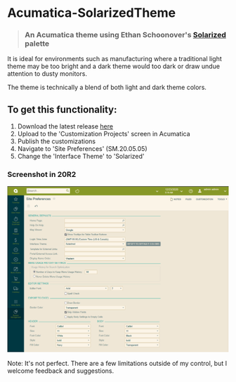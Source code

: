 # Acumatica-SolarizedTheme
> ### An Acumatica theme using Ethan Schoonover's [Solarized](https://ethanschoonover.com/solarized/) palette

It is ideal for environments such as manufacturing where a traditional light theme may be too bright and a dark theme would too dark or draw undue attention to dusty monitors.

The theme is technically a blend of both light and dark theme colors.

## To get this functionality:
1. Download the latest release [here](https://github.com/beardedmogul/Acumatica-SolarizedTheme/releases/download/20r2/SolarizedBlendTheme.zip)
1. Upload to the 'Customization Projects' screen in Acumatica
1. Publish the customizations
1. Navigate to 'Site Preferences' (SM.20.05.05)
1. Change the 'Interface Theme' to 'Solarized'

### Screenshot in 20R2
![screenshot](/20r2/theme.png) 

Note:
It's not perfect. There are a few limitations outside of my control, but I welcome feedback and suggestions.
